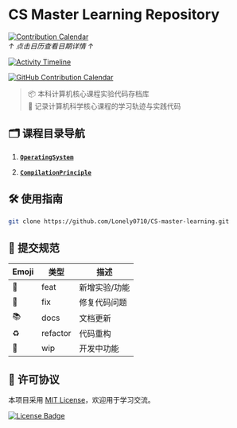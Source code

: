 # CS Master Learning Repository

[![Contribution Calendar](https://ghchart.rshah.org/1f8c3d/Lonely0710)](https://github.com/Lonely0710)  
*↑ 点击日历查看日期详情 ↑*

[![Activity Timeline](https://github-readme-activity-graph.vercel.app/graph?username=Lonely0710&repo=CS-master-learning&theme=github&custom_title=提交趋势分析)](https://github.com/Lonely0710/CS-master-learning)

[![GitHub Contribution Calendar](https://img.shields.io/badge/GitHub-Contribution_Calendar-1f8c3d?style=for-the-badge&logo=github)](https://github.com/Lonely0710)

> 📦 本科计算机核心课程实验代码存档库  
> 🚀 记录计算机科学核心课程的学习轨迹与实践代码  

## 🗂️ 课程目录导航

1. **[`OperatingSystem`](./OperatingSystem)**  

2. **[`CompilationPrinciple`](./CompilationPrinciple)**  

## 🛠️ 使用指南
```bash
git clone https://github.com/Lonely0710/CS-master-learning.git
```

## 📜 提交规范

| Emoji | 类型     | 描述          |
| ----- | -------- | ------------- |
| 🎉     | feat     | 新增实验/功能 |
| 🐛     | fix      | 修复代码问题  |
| 📚     | docs     | 文档更新      |
| ♻️     | refactor | 代码重构      |
| 🚧     | wip      | 开发中功能    |

## 📜 许可协议

本项目采用 [MIT License](LICENSE)，欢迎用于学习交流。

[![License Badge](https://lonelynotes-images.oss-cn-beijing.aliyuncs.com/202503011449046.svg)](https://opensource.org/licenses/MIT)

